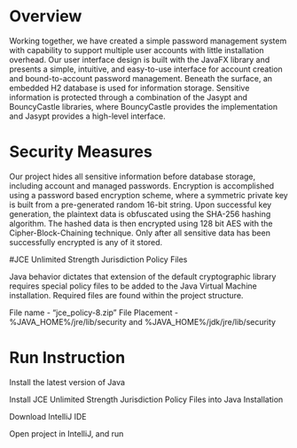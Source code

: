 # Overview

Working together, we have created a simple password management system with capability to support multiple user accounts with little installation overhead. Our user interface design is built with the JavaFX library and presents a simple, intuitive, and easy-to-use interface for account creation and bound-to-account password management. Beneath the surface, an embedded H2 database is used for information storage. Sensitive information is protected through a combination of the Jasypt and BouncyCastle libraries, where BouncyCastle provides the implementation and Jasypt provides a high-level interface.

# Security Measures

Our project hides all sensitive information before database storage, including account and managed passwords. Encryption is accomplished using a password based encryption scheme, where a symmetric private key is built from a pre-generated random 16-bit string. Upon successful key generation, the plaintext data is obfuscated using the SHA-256 hashing algorithm. The hashed data is then encrypted using 128 bit AES with the Cipher-Block-Chaining technique. Only after all sensitive data has been successfully encrypted is any of it stored.

#JCE Unlimited Strength Jurisdiction Policy Files

Java behavior dictates that extension of the default cryptographic library requires special policy files to be added to the Java Virtual Machine installation. Required files are found within the project structure.

File name - “jce_policy-8.zip”
File Placement - %JAVA_HOME%/jre/lib/security and %JAVA_HOME%/jdk/jre/lib/security

# Run Instruction

Install the latest version of Java

Install JCE Unlimited Strength Jurisdiction Policy Files into Java Installation

Download IntelliJ IDE

Open project in IntelliJ, and run
